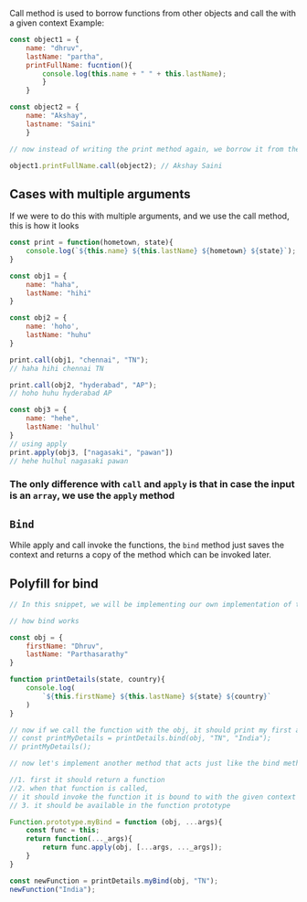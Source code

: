 Call method is used to borrow functions from other objects and call the with a given context
Example: 
```js
const object1 = {
	name: "dhruv",
	lastName: "partha",
	printFullName: fucntion(){
		console.log(this.name + " " + this.lastName);
		}
	}

const object2 = {
	name: "Akshay",
	lastname: "Saini"
	}

// now instead of writing the print method again, we borrow it from the original object and call that method with a new context

object1.printFullName.call(object2); // Akshay Saini

```

## Cases with multiple arguments

If we were to do this with multiple arguments, and we use the call method, this is how it looks
```js
const print = function(hometown, state){
	console.log(`${this.name} ${this.lastName} ${hometown} ${state}`);
}

const obj1 = {
	name: "haha",
	lastName: "hihi"
}

const obj2 = { 
	name: 'hoho',
	lastName: "huhu"
}

print.call(obj1, "chennai", "TN"); 
// haha hihi chennai TN

print.call(obj2, "hyderabad", "AP");
// hoho huhu hyderabad AP

const obj3 = {
	name: "hehe",
	lastName: 'hulhul'
}
// using apply
print.apply(obj3, ["nagasaki", "pawan"])
// hehe hulhul nagasaki pawan
```

### The only difference with `call` and `apply` is that in case the input is an `array`, we use the `apply` method

## `Bind`

While apply and call invoke the functions,  the `bind` method just saves the context and returns a copy of the method which can be invoked later. 


## Polyfill for bind
```js
// In this snippet, we will be implementing our own implementation of the bind method in js

// how bind works

const obj = {
    firstName: "Dhruv",
    lastName: "Parthasarathy"
}

function printDetails(state, country){
    console.log(
        `${this.firstName} ${this.lastName} ${state} ${country}`
    )
}

// now if we call the function with the obj, it should print my first and last name
// const printMyDetails = printDetails.bind(obj, "TN", "India");
// printMyDetails();

// now let's implement another method that acts just like the bind method

//1. first it should return a function
//2. when that function is called, 
// it should invoke the function it is bound to with the given context
// 3. it should be available in the function prototype

Function.prototype.myBind = function (obj, ...args){
    const func = this;
    return function(..._args){
        return func.apply(obj, [...args, ..._args]);
    }
}

const newFunction = printDetails.myBind(obj, "TN");
newFunction("India");
```
